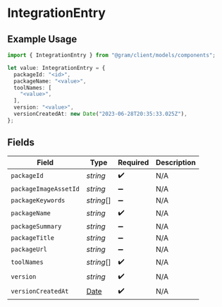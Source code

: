 # IntegrationEntry

## Example Usage

```typescript
import { IntegrationEntry } from "@gram/client/models/components";

let value: IntegrationEntry = {
  packageId: "<id>",
  packageName: "<value>",
  toolNames: [
    "<value>",
  ],
  version: "<value>",
  versionCreatedAt: new Date("2023-06-28T20:35:33.025Z"),
};
```

## Fields

| Field                                                                                         | Type                                                                                          | Required                                                                                      | Description                                                                                   |
| --------------------------------------------------------------------------------------------- | --------------------------------------------------------------------------------------------- | --------------------------------------------------------------------------------------------- | --------------------------------------------------------------------------------------------- |
| `packageId`                                                                                   | *string*                                                                                      | :heavy_check_mark:                                                                            | N/A                                                                                           |
| `packageImageAssetId`                                                                         | *string*                                                                                      | :heavy_minus_sign:                                                                            | N/A                                                                                           |
| `packageKeywords`                                                                             | *string*[]                                                                                    | :heavy_minus_sign:                                                                            | N/A                                                                                           |
| `packageName`                                                                                 | *string*                                                                                      | :heavy_check_mark:                                                                            | N/A                                                                                           |
| `packageSummary`                                                                              | *string*                                                                                      | :heavy_minus_sign:                                                                            | N/A                                                                                           |
| `packageTitle`                                                                                | *string*                                                                                      | :heavy_minus_sign:                                                                            | N/A                                                                                           |
| `packageUrl`                                                                                  | *string*                                                                                      | :heavy_minus_sign:                                                                            | N/A                                                                                           |
| `toolNames`                                                                                   | *string*[]                                                                                    | :heavy_check_mark:                                                                            | N/A                                                                                           |
| `version`                                                                                     | *string*                                                                                      | :heavy_check_mark:                                                                            | N/A                                                                                           |
| `versionCreatedAt`                                                                            | [Date](https://developer.mozilla.org/en-US/docs/Web/JavaScript/Reference/Global_Objects/Date) | :heavy_check_mark:                                                                            | N/A                                                                                           |